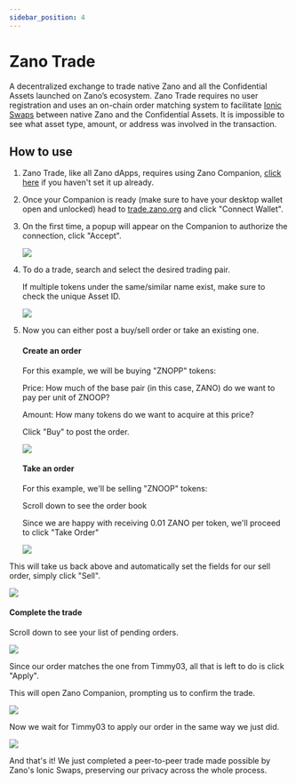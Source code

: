 ```yaml
---
sidebar_position: 4
---
```


# Zano Trade

A decentralized exchange to trade native Zano and all the Confidential Assets launched on Zano’s ecosystem. Zano Trade requires no user registration and uses an on-chain order matching system to facilitate [Ionic Swaps](https://docs.zano.org/docs/learn/frequently-asked-questions#what-are-ionic-swaps) between native Zano and the Confidential Assets. It is impossible to see what asset type, amount, or address was involved in the transaction.

## How to use

1. Zano Trade, like all Zano dApps, requires using Zano Companion, [click here](https://docs.zano.org/docs/use/companion) if you haven't set it up already.

2. Once your Companion is ready (make sure to have your desktop wallet open and unlocked) head to [trade.zano.org](http://trade.zano.org) and click "Connect Wallet".

3. On the first time, a popup will appear on the Companion to authorize the connection, click "Accept".

   ![](/img/use/companion/sign_request.png)

4. To do a trade, search and select the desired trading pair.&#x20;

   If multiple tokens under the same/similar name exist, make sure to check the unique Asset ID.

   ![](/img/use/zano-trade/trading-pairs.png)

5. Now you can either post a buy/sell order or take an existing one.

   #### Create an order

   For this example, we will be buying "ZNOPP" tokens:

   Price: How much of the base pair (in this case, ZANO) do we want to pay per unit of ZNOOP?

   Amount: How many tokens do we want to acquire at this price?

   Click "Buy" to post the order.

   ![](/img/use/zano-trade/new_order1.png)

   #### Take an order

   For this example, we'll be selling "ZNOOP" tokens:

   Scroll down to see the order book

   Since we are happy with receiving 0.01 ZANO per token, we'll proceed to click "Take Order"

   ![](/img/use/zano-trade/order_book1.png)

This will take us back above and automatically set the fields for our sell order, simply click "Sell".

![](/img/use/zano-trade/new_order2.png)

#### Complete the trade

Scroll down to see your list of pending orders.

![](/img/use/zano-trade/my_orders.png)

Since our order matches the one from Timmy03, all that is left to do is click "Apply".

This will open Zano Companion, prompting us to confirm the trade.

![](/img/use/zano-trade/ionic_swap1.png)

Now we wait for Timmy03 to apply our order in the same way we just did.

![](/img/use/zano-trade/completed_trade.png)

And that's it! We just completed a peer-to-peer trade made possible by Zano's Ionic Swaps, preserving our privacy across the whole process.
